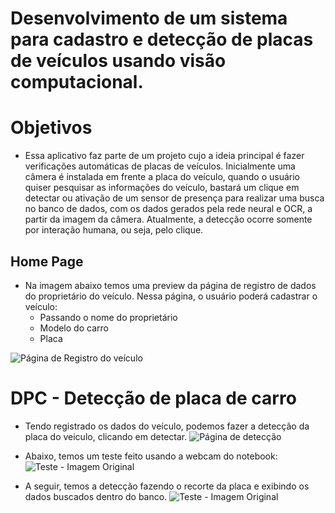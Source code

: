 # Desenvolvimento de um sistema para cadastro e detecção de placas de veículos usando visão computacional.
# Objetivos
- Essa aplicativo faz parte de um projeto cujo a ideia principal é fazer verificações automáticas de placas de veículos.
Inicialmente uma câmera é instalada em frente a placa do veículo, quando o usuário quiser pesquisar as informações do veículo, bastará um clique em detectar
ou ativação de um sensor de presença para realizar uma busca no banco de dados, com os dados gerados pela rede neural e OCR, a partir da imagem da câmera. Atualmente,
a detecção ocorre somente por interação humana, ou seja, pelo clique.

## Home Page
- Na imagem abaixo temos uma preview da página de registro de dados do proprietário do veículo.
Nessa página, o usuário poderá cadastrar o veículo: 
  - Passando o nome do proprietário
  - Modelo do carro
  - Placa
  
![Página de Registro do veículo](https://github.com/hewertonfl/Dash_Plate-3/blob/master/img/Registro.jpg)

# DPC - Detecção de placa de carro

- Tendo registrado os dados do veículo, podemos fazer a detecção da placa do veiculo, clicando em detectar.
![Página de detecção](https://github.com/hewertonfl/Dash_Plate-3/blob/master/img/detecção.jpg)

- Abaixo, temos um teste feito usando a webcam do notebook:
![Teste - Imagem Original](https://github.com/hewertonfl/Dash_Plate-3/blob/master/img/Teste2.jpg)

- A seguir, temos a detecção fazendo o recorte da placa e exibindo os dados buscados dentro do banco.
![Teste - Imagem Original](https://github.com/hewertonfl/Dash_Plate-3/blob/master/img/Teste1.jpg)
